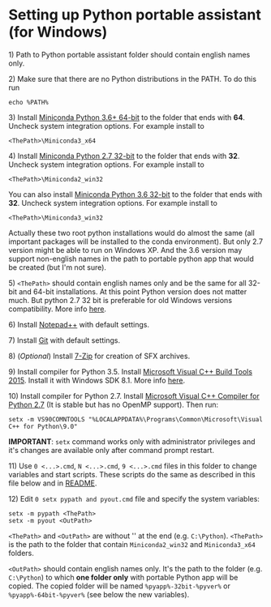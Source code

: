 # Setting up Python portable assistant (for Windows)

1\) Path to Python portable assistant folder should contain english names only.

2\) Make sure that there are no Python distributions in the PATH. To do this run
```
echo %PATH%
```
3\) Install [Miniconda Python 3.6+ 64-bit](https://repo.continuum.io/miniconda/Miniconda3-latest-Windows-x86_64.exe) to the folder that ends with **64**. Uncheck system integration options. For example install to
```
<ThePath>\Miniconda3_x64
```
4\) Install [Miniconda Python 2.7 32-bit](https://repo.continuum.io/miniconda/Miniconda2-latest-Windows-x86.exe) to the folder that ends with **32**. Uncheck system integration options. For example install to
```
<ThePath>\Miniconda2_win32
```
You can also install [Miniconda Python 3.6 32-bit](https://repo.continuum.io/miniconda/Miniconda3-latest-Windows-x86.exe) to the folder that ends with **32**. Uncheck system integration options. For example install to
```
<ThePath>\Miniconda3_win32
```
Actually these two root python installations would do almost the same (all important packages will be installed to the conda environment). But only 2.7 version might be able to run on Windows XP. And the 3.6 version may support non-english names in the path to portable python app that would be created (but I'm not sure).

5\) `<ThePath>` should contain english names only and be the same for all 32-bit and 64-bit installations. At this point Python version does not matter much. But python 2.7 32 bit is preferable for old Windows versions compatibility. More info [here](http://conda.pydata.org/miniconda.html).

6\) Install [Notepad++](https://notepad-plus-plus.org/download) with default settings.

7\) Install [Git](https://git-scm.com/downloads) with default settings.

8\) (*Optional*) Install [7-Zip](http://www.7-zip.org/) for creation of SFX archives.

9\) Install compiler for Python 3.5. Install [Microsoft Visual C++ Build Tools 2015](https://go.microsoft.com/fwlink/?LinkId=691126). Install it with Windows SDK 8.1. More info [here](https://blogs.msdn.microsoft.com/vcblog/2016/03/31/announcing-the-official-release-of-the-visual-c-build-tools-2015/).

10\) Install compiler for Python 2.7. Install [Microsoft Visual C++ Compiler for Python 2.7](https://www.microsoft.com/en-us/download/details.aspx?id=44266) (It is stable but has no OpenMP support). Then run:
```
setx -m VS90COMNTOOLS "%LOCALAPPDATA%\Programs\Common\Microsoft\Visual C++ for Python\9.0"
```
**IMPORTANT**: `setx` command works only with administrator privileges and it's changes are available only after command prompt restart.

11\) Use `0 <...>.cmd`, `N <...>.cmd`, `9 <...>.cmd` files in this folder to change variables and start scripts. These scripts do the same as described in this file below and in [README](README.md).

12\) Edit `0 setx pypath and pyout.cmd` file and specify the system variables:
```
setx -m pypath <ThePath>
setx -m pyout <OutPath>
```
`<ThePath>` and `<OutPath>` are without '\' at the end (e.g. `C:\Python`). `<ThePath>` is the path to the folder that contain `Miniconda2_win32` and `Miniconda3_x64` folders.

`<OutPath>` should contain english names only. It's the path to the folder (e.g. `C:\Python`) to which **one folder only** with portable Python app will be copied. The copied folder will be named `%pyapp%-32bit-%pyver%` or `%pyapp%-64bit-%pyver%` (see below the new variables).
